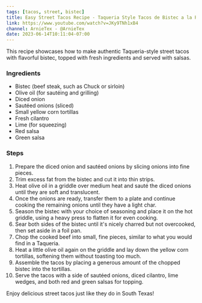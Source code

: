 ```yaml
---
tags: [tacos, street, bistec]
title: Easy Street Tacos Recipe - Taqueria Style Tacos de Bistec a la Plancha (Super Delicious)
link: https://www.youtube.com/watch?v=JKy9TNh1xB4
channel: ArnieTex - @ArnieTex
date: 2023-06-14T10:11:04-07:00
---
```

This recipe showcases how to make authentic Taqueria-style street tacos with flavorful bistec, topped with fresh ingredients and served with salsas.

### Ingredients
- Bistec (beef steak, such as Chuck or sirloin)
- Olive oil (for sautéing and grilling)
- Diced onion
- Sautéed onions (sliced)
- Small yellow corn tortillas
- Fresh cilantro
- Lime (for squeezing)
- Red salsa
- Green salsa

### Steps
1. Prepare the diced onion and sautéed onions by slicing onions into fine pieces.
2. Trim excess fat from the bistec and cut it into thin strips.
3. Heat olive oil in a griddle over medium heat and sauté the diced onions until they are soft and translucent.
4. Once the onions are ready, transfer them to a plate and continue cooking the remaining onions until they have a light char.
5. Season the bistec with your choice of seasoning and place it on the hot griddle, using a heavy press to flatten it for even cooking.
6. Sear both sides of the bistec until it's nicely charred but not overcooked, then set aside in a foil pan.
7. Chop the cooked beef into small, fine pieces, similar to what you would find in a Taqueria.
8. Heat a little olive oil again on the griddle and lay down the yellow corn tortillas, softening them without toasting too much.
9. Assemble the tacos by placing a generous amount of the chopped bistec into the tortillas.
10. Serve the tacos with a side of sautéed onions, diced cilantro, lime wedges, and both red and green salsas for topping. 

Enjoy delicious street tacos just like they do in South Texas!